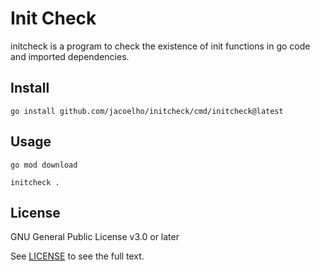 # Init Check

initcheck is a program to check the existence of init functions in go code and imported dependencies.

## Install

```
go install github.com/jacoelho/initcheck/cmd/initcheck@latest
```

## Usage

```
go mod download

initcheck .
```

## License

GNU General Public License v3.0 or later

See [LICENSE](LICENSE) to see the full text.
